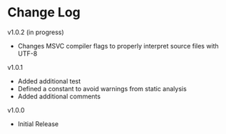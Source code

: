 # Change Log

v1.0.2 (in progress)

- Changes MSVC compiler flags to properly interpret source files with UTF-8

v1.0.1

- Added additional test
- Defined a constant to avoid warnings from static analysis
- Added additional comments

v1.0.0

- Initial Release
